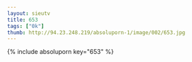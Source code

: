 ```yaml
--- 
layout: sieutv
title: 653
tags: ["0k"]
thumb: http://94.23.248.219/absoluporn-1/image/002/653.jpg
---
```

{% include absoluporn key="653" %} 

